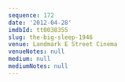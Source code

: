 ```yaml
---
sequence: 172
date: '2012-04-28'
imdbId: tt0038355
slug: the-big-sleep-1946
venue: Landmark E Street Cinema
venueNotes: null
medium: null
mediumNotes: null
---
```


